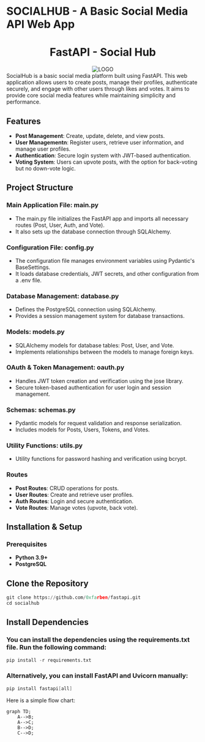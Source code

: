 # SOCIALHUB - A Basic Social Media API Web App
<h1><center>FastAPI - Social Hub</center></h1>
<div align="center">
  <a><img src="https://iili.io/dGsuZen.png" alt="LOGO"/></a>
</div>
SocialHub is a basic social media platform built using FastAPI. This web application allows users to create posts, manage their profiles, authenticate securely, and engage with other users through likes and votes. It aims to provide core social media features while maintaining simplicity and performance.

## Features

- **Post Management**: Create, update, delete, and view posts.
- **User Managementn**: Register users, retrieve user information, and manage user profiles.
- **Authentication**: Secure login system with JWT-based authentication.
- **Voting System**: Users can upvote posts, with the option for back-voting but no down-vote logic.

## Project Structure
### Main Application File: main.py
- The main.py file initializes the FastAPI app and imports all necessary routes (Post, User, Auth, and Vote).
- It also sets up the database connection through SQLAlchemy.

### Configuration File: config.py
- The configuration file manages environment variables using Pydantic's BaseSettings.
- It loads database credentials, JWT secrets, and other configuration from a .env file.

### Database Management: database.py
- Defines the PostgreSQL connection using SQLAlchemy.
- Provides a session management system for database transactions.

### Models: models.py
- SQLAlchemy models for database tables: Post, User, and Vote.
- Implements relationships between the models to manage foreign keys.
  
### OAuth & Token Management: oauth.py
- Handles JWT token creation and verification using the jose library.
- Secure token-based authentication for user login and session management.
  
### Schemas: schemas.py
- Pydantic models for request validation and response serialization.
- Includes models for Posts, Users, Tokens, and Votes.
  
### Utility Functions: utils.py
- Utility functions for password hashing and verification using bcrypt.

### Routes
- **Post Routes**: CRUD operations for posts.
- **User Routes**: Create and retrieve user profiles.
- **Auth Routes**: Login and secure authentication.
- **Vote Routes**: Manage votes (upvote, back vote).

## Installation & Setup
### Prerequisites
- **Python 3.9+**
- **PostgreSQL**

## Clone the Repository

```python
git clone https://github.com/0xfarben/fastapi.git
cd socialhub
```

## Install Dependencies
### You can install the dependencies using the requirements.txt file. Run the following command:
```python
pip install -r requirements.txt
```

### Alternatively, you can install FastAPI and Uvicorn manually:
```java
pip install fastapi[all]
```

Here is a simple flow chart:

```mermaid
graph TD;
    A-->B;
    A-->C;
    B-->D;
    C-->D;
```
